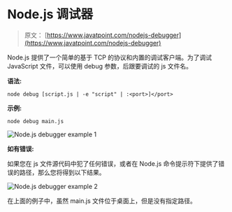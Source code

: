 # Node.js 调试器

> 原文： [https://www.javatpoint.com/nodejs-debugger](https://www.javatpoint.com/nodejs-debugger)

Node.js 提供了一个简单的基于 TCP 的协议和内置的调试客户端。为了调试 JavaScript 文件，可以使用 debug 参数，后跟要调试的 js 文件名。

**语法:**

```
node debug [script.js | -e "script" | :<port>]</port> 
```

**示例:**

```
node debug main.js

```

![Node.js debugger example 1](../Images/0e658374d5eabbbc31a885bc5ae0758c.png)

**如有错误:**

如果您在 js 文件源代码中犯了任何错误，或者在 Node.js 命令提示符下提供了错误的路径，那么您将得到以下结果。

![Node.js debugger example 2](../Images/61bf7021376361ee636459a8f1bfdaa0.png)

在上面的例子中，虽然 main.js 文件位于桌面上，但是没有指定路径。